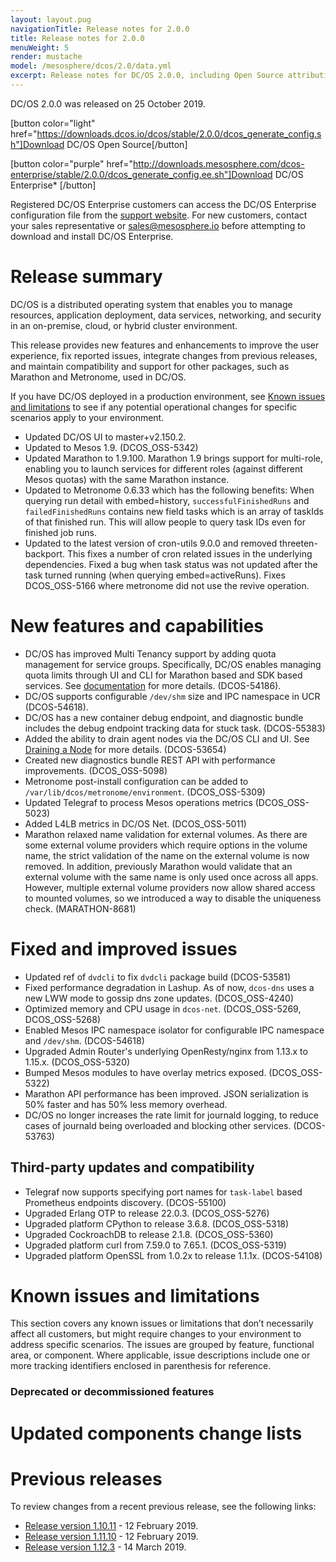 ```yaml
---
layout: layout.pug
navigationTitle: Release notes for 2.0.0
title: Release notes for 2.0.0
menuWeight: 5
render: mustache
model: /mesosphere/dcos/2.0/data.yml
excerpt: Release notes for DC/OS 2.0.0, including Open Source attribution, and version policy.
---
```

DC/OS 2.0.0 was released on 25 October 2019.

[button color="light" href="https://downloads.dcos.io/dcos/stable/2.0.0/dcos_generate_config.sh"]Download DC/OS Open Source[/button]

[button color="purple" href="http://downloads.mesosphere.com/dcos-enterprise/stable/2.0.0/dcos_generate_config.ee.sh"]Download DC/OS Enterprise* [/button]

Registered DC/OS Enterprise customers can access the DC/OS Enterprise configuration file from the <a href="https://support.mesosphere.com/s/downloads">support website</a>. For new customers, contact your sales representative or <a href="mailto:sales@mesosphere.io">sales@mesosphere.io</a> before attempting to download and install DC/OS Enterprise.

# Release summary
DC/OS is a distributed operating system that enables you to manage resources, application deployment, data services, networking, and security in an on-premise, cloud, or hybrid cluster environment.

This release provides new features and enhancements to improve the user experience, fix reported issues, integrate changes from previous releases, and maintain compatibility and support for other packages, such as Marathon and Metronome, used in DC/OS.

If you have DC/OS deployed in a production environment, see [Known issues and limitations](#known-issues) to see if any potential operational changes for specific scenarios apply to your environment.

- Updated DC/OS UI to master+v2.150.2.
- Updated to Mesos 1.9. (DCOS_OSS-5342)
- Updated Marathon to 1.9.100. Marathon 1.9 brings support for multi-role, enabling you to launch services for different roles (against different Mesos quotas) with the same Marathon instance.
- Updated to Metronome 0.6.33 which has the following benefits: When querying run detail with embed=history, `successfulFinishedRuns` and `failedFinishedRuns` contains new field tasks which is an array of taskIds of that finished run. This will allow people to query task IDs even for finished job runs. 
- Updated to the latest version of cron-utils 9.0.0 and removed threeten-backport. This fixes a number of cron related issues in the underlying dependencies. Fixed a bug when task status was not updated after the task turned running (when querying embed=activeRuns). Fixes DCOS_OSS-5166 where metronome did not use the revive operation.

# New features and capabilities


- DC/OS has improved Multi Tenancy support by adding quota management for service groups. Specifically, DC/OS enables managing quota limits through UI and CLI for Marathon based and SDK based services. See [documentation](/mesosphere/dcos/2.0/multi-tenancy/quota-management/#quotas) for more details. (DCOS-54186).
- DC/OS supports configurable `/dev/shm` size and IPC namespace in UCR (DCOS-54618).
- DC/OS has a new container debug endpoint, and diagnostic bundle includes the debug endpoint tracking data for stuck task. (DCOS-55383)
- Added the ability to drain agent nodes via the DC/OS CLI and UI. See [Draining a Node](/mesosphere/dcos/2.0/administering-clusters/draining-a-node/) for more details. (DCOS-53654)
- Created new diagnostics bundle REST API with performance improvements. (DCOS_OSS-5098)
- Metronome post-install configuration can be added to `/var/lib/dcos/metronome/environment`. (DCOS_OSS-5309)
- Updated Telegraf to process Mesos operations metrics (DCOS_OSS-5023)
- Added L4LB metrics in DC/OS Net. (DCOS_OSS-5011)
- Marathon relaxed name validation for external volumes. As there are some external volume providers which require options in the volume name, the strict validation of the name on the external volume is now removed. In addition, previously Marathon would validate that an external volume with the same name is only used once across all apps. However, multiple external volume providers now allow shared access to mounted volumes, so we introduced a way to disable the uniqueness check. (MARATHON-8681)


# Fixed and improved issues

- Updated ref of `dvdcli` to fix `dvdcli` package build (DCOS-53581)
- Fixed performance degradation in Lashup. As of now, `dcos-dns` uses a new LWW mode to gossip dns zone updates. (DCOS_OSS-4240)
- Optimized memory and CPU usage in `dcos-net`. (DCOS_OSS-5269, DCOS_OSS-5268)
- Enabled Mesos IPC namespace isolator for configurable IPC namespace and `/dev/shm`. (DCOS-54618)
- Upgraded Admin Router's underlying OpenResty/nginx from 1.13.x to 1.15.x. (DCOS_OSS-5320)
- Bumped Mesos modules to have overlay metrics exposed. (DCOS_OSS-5322)
- Marathon API performance has been improved. JSON serialization is 50% faster and has 50% less memory overhead.
- DC/OS no longer increases the rate limit for journald logging, to reduce cases of journald being overloaded and blocking other services. (DCOS-53763)

## Third-party updates and compatibility

- Telegraf now supports specifying port names for `task-label` based Prometheus endpoints discovery. (DCOS-55100)
- Upgraded Erlang OTP to release 22.0.3. (DCOS_OSS-5276)
- Upgraded platform CPython to release 3.6.8. (DCOS_OSS-5318)
- Upgraded CockroachDB to release 2.1.8. (DCOS_OSS-5360)
- Upgraded platform curl from 7.59.0 to 7.65.1. (DCOS_OSS-5319)
- Upgraded platform OpenSSL from 1.0.2x to release 1.1.1x. (DCOS-54108)

# Known issues and limitations
This section covers any known issues or limitations that don’t necessarily affect all customers, but might require changes to your environment to address specific scenarios. The issues are grouped by feature, functional area, or component. Where applicable, issue descriptions include one or more tracking identifiers enclosed in parenthesis for reference.



### Deprecated or decommissioned features


# Updated components change lists


# Previous releases
To review changes from a recent previous release, see the following links:
- [Release version 1.10.11](/mesosphere/dcos/1.10/release-notes/1.10.11/) - 12 February 2019.
- [Release version 1.11.10](/mesosphere/dcos/1.11/release-notes/1.11.10/) - 12 February 2019.
- [Release version 1.12.3](/mesosphere/dcos/1.12/release-notes/1.12.3/) - 14 March 2019.
